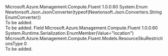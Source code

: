 <Type Name="ResourceSkuRestrictionsType" FullName="Microsoft.Azure.Management.Compute.Fluent.Models.ResourceSkuRestrictionsType">
  <TypeSignature Language="C#" Value="public enum ResourceSkuRestrictionsType" />
  <TypeSignature Language="ILAsm" Value=".class public auto ansi sealed ResourceSkuRestrictionsType extends System.Enum" />
  <TypeSignature Language="DocId" Value="T:Microsoft.Azure.Management.Compute.Fluent.Models.ResourceSkuRestrictionsType" />
  <TypeSignature Language="VB.NET" Value="Public Enum ResourceSkuRestrictionsType" />
  <TypeSignature Language="F#" Value="type ResourceSkuRestrictionsType = " />
  <AssemblyInfo>
    <AssemblyName>Microsoft.Azure.Management.Compute.Fluent</AssemblyName>
    <AssemblyVersion>1.0.0.60</AssemblyVersion>
  </AssemblyInfo>
  <Base>
    <BaseTypeName>System.Enum</BaseTypeName>
  </Base>
  <Attributes>
    <Attribute>
      <AttributeName>Newtonsoft.Json.JsonConverter(typeof(Newtonsoft.Json.Converters.StringEnumConverter))</AttributeName>
    </Attribute>
  </Attributes>
  <Docs>
    <summary>To be added.</summary>
    <remarks>To be added.</remarks>
  </Docs>
  <Members>
    <Member MemberName="Location">
      <MemberSignature Language="C#" Value="Location" />
      <MemberSignature Language="ILAsm" Value=".field public static literal valuetype Microsoft.Azure.Management.Compute.Fluent.Models.ResourceSkuRestrictionsType Location = int32(0)" />
      <MemberSignature Language="DocId" Value="F:Microsoft.Azure.Management.Compute.Fluent.Models.ResourceSkuRestrictionsType.Location" />
      <MemberSignature Language="VB.NET" Value="Location" />
      <MemberSignature Language="F#" Value="Location = 0" Usage="Microsoft.Azure.Management.Compute.Fluent.Models.ResourceSkuRestrictionsType.Location" />
      <MemberType>Field</MemberType>
      <AssemblyInfo>
        <AssemblyName>Microsoft.Azure.Management.Compute.Fluent</AssemblyName>
        <AssemblyVersion>1.0.0.60</AssemblyVersion>
      </AssemblyInfo>
      <Attributes>
        <Attribute>
          <AttributeName>System.Runtime.Serialization.EnumMember(Value="location")</AttributeName>
        </Attribute>
      </Attributes>
      <ReturnValue>
        <ReturnType>Microsoft.Azure.Management.Compute.Fluent.Models.ResourceSkuRestrictionsType</ReturnType>
      </ReturnValue>
      <MemberValue>0</MemberValue>
      <Docs>
        <summary>To be added.</summary>
      </Docs>
    </Member>
  </Members>
</Type>
